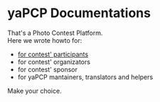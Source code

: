 # yaPCP Documentations

That's a Photo Contest Platform.  
Here we wrote howto for:

* [for contest' participants](./participans/index.md)
* for contest' organizators
* for contest' sponsor
* for yaPCP mantainers, translators and helpers

Make your choice.